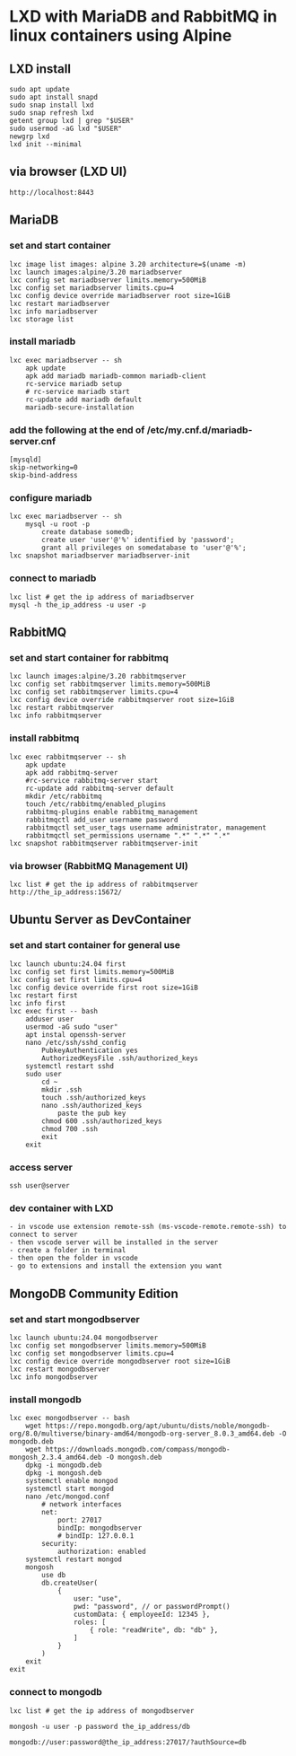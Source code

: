# LXD with MariaDB and RabbitMQ in linux containers using Alpine

## LXD install

    sudo apt update
    sudo apt install snapd
    sudo snap install lxd
    sudo snap refresh lxd
    getent group lxd | grep "$USER"
    sudo usermod -aG lxd "$USER"
    newgrp lxd
    lxd init --minimal

## via browser (LXD UI)

    http://localhost:8443

## MariaDB

### set and start container

    lxc image list images: alpine 3.20 architecture=$(uname -m)
    lxc launch images:alpine/3.20 mariadbserver
    lxc config set mariadbserver limits.memory=500MiB
    lxc config set mariadbserver limits.cpu=4
    lxc config device override mariadbserver root size=1GiB
    lxc restart mariadbserver
    lxc info mariadbserver
    lxc storage list

### install mariadb

    lxc exec mariadbserver -- sh
        apk update
        apk add mariadb mariadb-common mariadb-client
        rc-service mariadb setup
        # rc-service mariadb start
        rc-update add mariadb default
        mariadb-secure-installation

### add the following at the end of /etc/my.cnf.d/mariadb-server.cnf

    [mysqld]
    skip-networking=0
    skip-bind-address

### configure mariadb

    lxc exec mariadbserver -- sh
        mysql -u root -p
            create database somedb;
            create user 'user'@'%' identified by 'password';
            grant all privileges on somedatabase to 'user'@'%';
    lxc snapshot mariadbserver mariadbserver-init

### connect to mariadb

    lxc list # get the ip address of mariadbserver
    mysql -h the_ip_address -u user -p

## RabbitMQ

### set and start container for rabbitmq

    lxc launch images:alpine/3.20 rabbitmqserver
    lxc config set rabbitmqserver limits.memory=500MiB
    lxc config set rabbitmqserver limits.cpu=4
    lxc config device override rabbitmqserver root size=1GiB
    lxc restart rabbitmqserver
    lxc info rabbitmqserver
    
### install rabbitmq

    lxc exec rabbitmqserver -- sh
        apk update
        apk add rabbitmq-server
        #rc-service rabbitmq-server start
        rc-update add rabbitmq-server default
        mkdir /etc/rabbitmq
        touch /etc/rabbitmq/enabled_plugins
        rabbitmq-plugins enable rabbitmq_management
        rabbitmqctl add_user username password
        rabbitmqctl set_user_tags username administrator, management
        rabbitmqctl set_permissions username ".*" ".*" ".*"
    lxc snapshot rabbitmqserver rabbitmqserver-init

### via browser (RabbitMQ Management UI)

    lxc list # get the ip address of rabbitmqserver
    http://the_ip_address:15672/

## Ubuntu Server as DevContainer

### set and start container for general use

    lxc launch ubuntu:24.04 first
    lxc config set first limits.memory=500MiB
    lxc config set first limits.cpu=4
    lxc config device override first root size=1GiB
    lxc restart first
    lxc info first
    lxc exec first -- bash
        adduser user
        usermod -aG sudo "user"
        apt instal openssh-server
        nano /etc/ssh/sshd_config
            PubkeyAuthentication yes
            AuthorizedKeysFile .ssh/authorized_keys
        systemctl restart sshd
        sudo user
            cd ~
            mkdir .ssh
            touch .ssh/authorized_keys
            nano .ssh/authorized_keys
                paste the pub key
            chmod 600 .ssh/authorized_keys
            chmod 700 .ssh
            exit
        exit

### access server

    ssh user@server

### dev container with LXD

    - in vscode use extension remote-ssh (ms-vscode-remote.remote-ssh) to connect to server
    - then vscode server will be installed in the server
    - create a folder in terminal 
    - then open the folder in vscode
    - go to extensions and install the extension you want

## MongoDB Community Edition

### set and start mongodbserver

    lxc launch ubuntu:24.04 mongodbserver
    lxc config set mongodbserver limits.memory=500MiB
    lxc config set mongodbserver limits.cpu=4
    lxc config device override mongodbserver root size=1GiB
    lxc restart mongodbserver
    lxc info mongodbserver

### install mongodb

    lxc exec mongodbserver -- bash
        wget https://repo.mongodb.org/apt/ubuntu/dists/noble/mongodb-org/8.0/multiverse/binary-amd64/mongodb-org-server_8.0.3_amd64.deb -O mongodb.deb
        wget https://downloads.mongodb.com/compass/mongodb-mongosh_2.3.4_amd64.deb -O mongosh.deb
        dpkg -i mongodb.deb
        dpkg -i mongosh.deb
        systemctl enable mongod
        systemctl start mongod
        nano /etc/mongod.conf
            # network interfaces
            net:
                port: 27017
                bindIp: mongodbserver
                # bindIp: 127.0.0.1
            security:
                authorization: enabled
        systemctl restart mongod
        mongosh
            use db
            db.createUser(
                {
                    user: "use",
                    pwd: "password", // or passwordPrompt()
                    customData: { employeeId: 12345 },
                    roles: [
                        { role: "readWrite", db: "db" },
                    ]
                }
            )
        exit
    exit

### connect to mongodb

    lxc list # get the ip address of mongodbserver

    mongosh -u user -p password the_ip_address/db

    mongodb://user:password@the_ip_address:27017/?authSource=db
